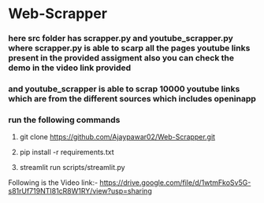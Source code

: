 # Web-Scrapper
### here src folder has scrapper.py and youtube_scrapper.py where scrapper.py is able to scarp all the pages youtube links present in the provided assigment also you can check the demo in the video link provided 

### and youtube_scrapper is able to scrap 10000 youtube links which are from the different sources which includes openinapp


### run the following commands
1. git clone https://github.com/Ajaypawar02/Web-Scrapper.git

2. pip install -r requirements.txt

3. streamlit run scripts/streamlit.py


Following is the Video link:- https://drive.google.com/file/d/1wtmFkoSv5G-s81rUf719NTI81cR8W1RY/view?usp=sharing


